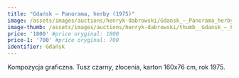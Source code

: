 ```yaml
---
title: "Gdańsk – Panorama, herby (1975)"
image: /assets/images/auctions/henryk-dabrowski/Gdansk_–_Panorama_herby_(1975).jpg
image-thumb: /assets/images/auctions/henryk-dabrowski/thumb__Gdansk_–_Panorama_herby_(1975).jpg
price: '1800' #price oryginal: 1800
price-1: '700' #price oryginal: 700
identifier: Gdańsk
---
```


Kompozycja graficzna. Tusz czarny, złocenia, karton 160x76 cm, rok 1975.
